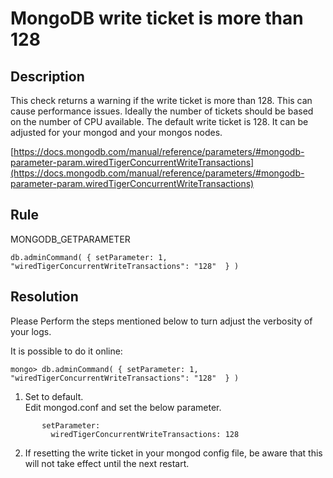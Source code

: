 # MongoDB write ticket is more than 128

## Description
This check returns a warning if the write ticket is more than 128. This can cause performance issues.
Ideally the number of tickets should be based on the number of CPU available.
The default write ticket is 128.
It can be adjusted for your mongod and your mongos nodes.

[https://docs.mongodb.com/manual/reference/parameters/#mongodb-parameter-param.wiredTigerConcurrentWriteTransactions](https://docs.mongodb.com/manual/reference/parameters/#mongodb-parameter-param.wiredTigerConcurrentWriteTransactions)


## Rule
MONGODB_GETPARAMETER

`db.adminCommand( { setParameter: 1, "wiredTigerConcurrentWriteTransactions": "128"  } )`

## Resolution
Please Perform the steps mentioned below to turn adjust the verbosity of your logs.

It is possible to do it online:

`mongo> db.adminCommand( { setParameter: 1, "wiredTigerConcurrentWriteTransactions": "128"  } )`

1. Set to default. \
Edit mongod.conf and set the below parameter.
```
       setParameter:
         wiredTigerConcurrentWriteTransactions: 128
```
2. If resetting the write ticket in your mongod config file, be aware that this will not take effect until the next restart.
